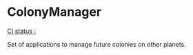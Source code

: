 # ColonyManager

[CI status :](https://github.com/flodv/ColonyManager/workflows/.NET/badge.svg)

Set of applications to manage future colonies on other planets.
